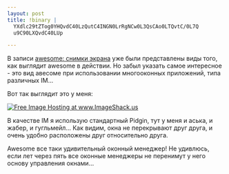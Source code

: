 ```yaml
--- 
layout: post
title: !binary |
  YXdlc29tZTog0YHQvdC40LzQutC4INGN0LrRgNCw0L3QsCAo0LTQvtC/0L7Q
  u9C90LXQvdC40LUp

---
```

В записи <a href="/2009/05/23/awesome-snimki-ekrana/">awesome: снимки экрана</a> уже были представлены виды того, как выглядит awesome в действии. Но забыл указать самое интересное - это вид авесоме при использовании многооконных приложений, типа различных IM...

<!--more-->Вот так выглядит это у меня:

<a href="http://www.juev.ru/wordpress/wp-content/uploads/2009/06/200906021323191280x1024.png" target="_blank"><img src="http://www.juev.ru/wordpress/wp-content/uploads/2009/06/200906021323191280x1024.th.png" border="0" alt="Free Image Hosting at www.ImageShack.us" /></a>

В качестве IM я использую стандартный Pidgin, тут у меня и аська, и жабер, и гугльмейл... Как видим, окна не перекрывают друг друга, и очень удобно расположены друг относительно друга.

Awesome все таки удивительный оконный менеджер! Не удивлюсь, если лет через пять все оконные менеджеры не перенимут у него основу управления окнами...
